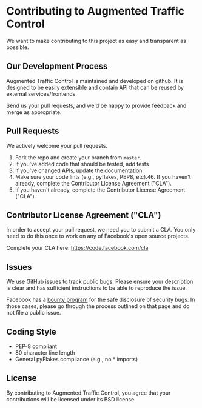 # Contributing to Augmented Traffic Control
We want to make contributing to this project as easy and transparent as
possible.

## Our Development Process

Augmented Traffic Control is maintained and developed on github. It is designed to be
easily extensible and contain API that can be reused by external services/frontends.

Send us your pull requests, and we'd be happy to provide feedback and merge
as appropriate.

## Pull Requests
We actively welcome your pull requests.
1. Fork the repo and create your branch from `master`.
2. If you've added code that should be tested, add tests
3. If you've changed APIs, update the documentation.
4. Make sure your code lints (e.g., pyflakes, PEP8, etc).46. If you haven't already, complete the Contributor License Agreement ("CLA").
5. If you haven't already, complete the Contributor License Agreement ("CLA").

## Contributor License Agreement ("CLA")
In order to accept your pull request, we need you to submit a CLA. You only need
to do this once to work on any of Facebook's open source projects.

Complete your CLA here: <https://code.facebook.com/cla>

## Issues
We use GitHub issues to track public bugs. Please ensure your description is
clear and has sufficient instructions to be able to reproduce the issue.

Facebook has a [bounty program](https://www.facebook.com/whitehat/) for the safe
disclosure of security bugs. In those cases, please go through the process
outlined on that page and do not file a public issue.

## Coding Style
* PEP-8 compliant
* 80 character line length
* General pyFlakes compliance (e.g., no * imports)

## License
By contributing to Augmented Traffic Control, you agree that your contributions will be licensed
under its BSD license.
